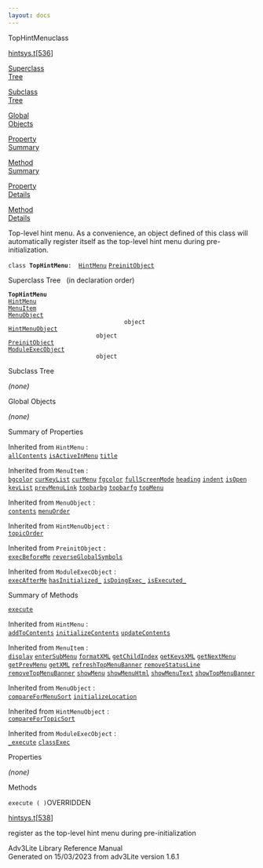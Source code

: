 ```yaml
---
layout: docs
---
```

<span class="title">TopHintMenu</span><span class="type">class</span>

[hintsys.t](../file/hintsys.t.html)\[[536](../source/hintsys.t.html#536)\]

[Superclass  
Tree](#_SuperClassTree_)

[Subclass  
Tree](#_SubClassTree_)

[Global  
Objects](#_ObjectSummary_)

[Property  
Summary](#_PropSummary_)

[Method  
Summary](#_MethodSummary_)

[Property  
Details](#_Properties_)

[Method  
Details](#_Methods_)



Top-level hint menu. As a convenience, an object defined of this class
will automatically register itself as the top-level hint menu during
pre-initialization.

`class `**`TopHintMenu`**` :   `[`HintMenu`](../object/HintMenu.html) [`PreinitObject`](../object/PreinitObject.html)



<span id="_SuperClassTree_"></span>



<span class="hdln">Superclass Tree</span>   (in declaration order)



**`TopHintMenu`**  
[`HintMenu`](../object/HintMenu.html)  
[`MenuItem`](../object/MenuItem.html)  
[`MenuObject`](../object/MenuObject.html)  
`                                 object`  
[`HintMenuObject`](../object/HintMenuObject.html)  
`                         object`  
[`PreinitObject`](../object/PreinitObject.html)  
[`ModuleExecObject`](../object/ModuleExecObject.html)  
`                         object`  
<span id="_SubClassTree_"></span>



<span class="hdln">Subclass Tree</span>  



*(none)* <span id="_ObjectSummary_"></span>



<span class="hdln">Global Objects</span>  



*(none)* <span id="_PropSummary_"></span>



<span class="hdln">Summary of Properties</span>  





Inherited from `HintMenu` :  
[`allContents`](../object/HintMenu.html#allContents) [`isActiveInMenu`](../object/HintMenu.html#isActiveInMenu) [`title`](../object/HintMenu.html#title)

Inherited from `MenuItem` :  
[`bgcolor`](../object/MenuItem.html#bgcolor) [`curKeyList`](../object/MenuItem.html#curKeyList) [`curMenu`](../object/MenuItem.html#curMenu) [`fgcolor`](../object/MenuItem.html#fgcolor) [`fullScreenMode`](../object/MenuItem.html#fullScreenMode) [`heading`](../object/MenuItem.html#heading) [`indent`](../object/MenuItem.html#indent) [`isOpen`](../object/MenuItem.html#isOpen) [`keyList`](../object/MenuItem.html#keyList) [`prevMenuLink`](../object/MenuItem.html#prevMenuLink) [`topbarbg`](../object/MenuItem.html#topbarbg) [`topbarfg`](../object/MenuItem.html#topbarfg) [`topMenu`](../object/MenuItem.html#topMenu)

Inherited from `MenuObject` :  
[`contents`](../object/MenuObject.html#contents) [`menuOrder`](../object/MenuObject.html#menuOrder)

Inherited from `HintMenuObject` :  
[`topicOrder`](../object/HintMenuObject.html#topicOrder)

Inherited from `PreinitObject` :  
[`execBeforeMe`](../object/PreinitObject.html#execBeforeMe) [`reverseGlobalSymbols`](../object/PreinitObject.html#reverseGlobalSymbols)

Inherited from `ModuleExecObject` :  
[`execAfterMe`](../object/ModuleExecObject.html#execAfterMe) [`hasInitialized_`](../object/ModuleExecObject.html#hasInitialized_) [`isDoingExec_`](../object/ModuleExecObject.html#isDoingExec_) [`isExecuted_`](../object/ModuleExecObject.html#isExecuted_)

<span id="_MethodSummary_"></span>



<span class="hdln">Summary of Methods</span>  



[`execute`](#execute)

Inherited from `HintMenu` :  
[`addToContents`](../object/HintMenu.html#addToContents) [`initializeContents`](../object/HintMenu.html#initializeContents) [`updateContents`](../object/HintMenu.html#updateContents)

Inherited from `MenuItem` :  
[`display`](../object/MenuItem.html#display) [`enterSubMenu`](../object/MenuItem.html#enterSubMenu) [`formatXML`](../object/MenuItem.html#formatXML) [`getChildIndex`](../object/MenuItem.html#getChildIndex) [`getKeysXML`](../object/MenuItem.html#getKeysXML) [`getNextMenu`](../object/MenuItem.html#getNextMenu) [`getPrevMenu`](../object/MenuItem.html#getPrevMenu) [`getXML`](../object/MenuItem.html#getXML) [`refreshTopMenuBanner`](../object/MenuItem.html#refreshTopMenuBanner) [`removeStatusLine`](../object/MenuItem.html#removeStatusLine) [`removeTopMenuBanner`](../object/MenuItem.html#removeTopMenuBanner) [`showMenu`](../object/MenuItem.html#showMenu) [`showMenuHtml`](../object/MenuItem.html#showMenuHtml) [`showMenuText`](../object/MenuItem.html#showMenuText) [`showTopMenuBanner`](../object/MenuItem.html#showTopMenuBanner)

Inherited from `MenuObject` :  
[`compareForMenuSort`](../object/MenuObject.html#compareForMenuSort) [`initializeLocation`](../object/MenuObject.html#initializeLocation)

Inherited from `HintMenuObject` :  
[`compareForTopicSort`](../object/HintMenuObject.html#compareForTopicSort)



Inherited from `ModuleExecObject` :  
[`_execute`](../object/ModuleExecObject.html#_execute) [`classExec`](../object/ModuleExecObject.html#classExec)

<span id="_Properties_"></span>



<span class="hdln">Properties</span>  



*(none)* <span id="_Methods_"></span>



<span class="hdln">Methods</span>  



<span id="execute"></span>

`execute ( )`<span class="rem">OVERRIDDEN</span>

[hintsys.t](../file/hintsys.t.html)\[[538](../source/hintsys.t.html#538)\]



register as the top-level hint menu during pre-initialization





Adv3Lite Library Reference Manual  
Generated on 15/03/2023 from adv3Lite version 1.6.1


